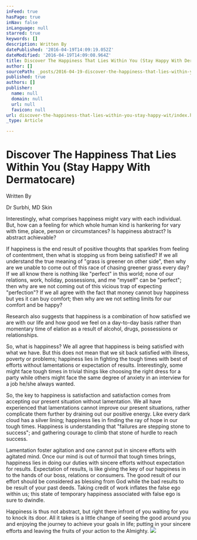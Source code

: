 ```yaml
---
inFeed: true
hasPage: true
inNav: false
inLanguage: null
starred: true
keywords: []
description: Written By
datePublished: '2016-04-19T14:09:19.052Z'
dateModified: '2016-04-19T14:09:08.964Z'
title: Discover The Happiness That Lies Within You (Stay Happy With Dermatocare)
author: []
sourcePath: _posts/2016-04-19-discover-the-happiness-that-lies-within-you-stay-happy-wit.md
published: true
authors: []
publisher:
  name: null
  domain: null
  url: null
  favicon: null
url: discover-the-happiness-that-lies-within-you-stay-happy-wit/index.html
_type: Article

---
```

# Discover The Happiness That Lies Within You (Stay Happy With Dermatocare)

Written By

Dr Surbhi, MD Skin

Interestingly, what comprises happiness might vary with each individual. But, how can a feeling for which whole human kind is hankering for vary with time, place, person or circumstances? Is happiness abstract? Is abstract achievable?

If happiness is the end result of positive thoughts that sparkles from feeling of contentment, then what is stopping us from being satisfied? If we all understand the true meaning of "grass is greener on other side", then why are we unable to come out of this race of chasing greener grass every day? If we all know there is nothing like "perfect" in this world; none of our relations, work, holiday, possessions, and me "myself" can be "perfect"; then why are we not coming out of this vicious trap of expecting "perfection"? If we all agree with the fact that money cannot buy happiness but yes it can buy comfort; then why are we not setting limits for our comfort and be happy?

Research also suggests that happiness is a combination of how satisfied we are with our life and how good we feel on a day-to-day basis rather than momentary time of elation as a result of alcohol, drugs, possessions or relationships.

So, what is happiness? We all agree that happiness is being satisfied with what we have. But this does not mean that we sit back satisfied with illness, poverty or problems; happiness lies in fighting the tough times with best of efforts without lamentations or expectation of results. Interestingly, some might face tough times in trivial things like choosing the right dress for a party while others might face the same degree of anxiety in an interview for a job he/she always wanted. 

So, the key to happiness is satisfaction and satisfaction comes from accepting our present situation without lamentation. We all have experienced that lamentations cannot improve our present situations, rather complicate them further by draining out our positive energy. Like every dark cloud has a silver lining; happiness lies in finding the ray of hope in our tough times. Happiness is understanding that "failures are stepping stone to success"; and gathering courage to climb that stone of hurdle to reach success.

Lamentation foster agitation and one cannot put in sincere efforts with agitated mind. Once our mind is out of turmoil that tough times brings, happiness lies in doing our duties with sincere efforts without expectation for results. Expectation of results, is like giving the key of our happiness in to the hands of our boss, relations or consumers. The good result of our effort should be considered as blessing from God while the bad results to be result of your past deeds. Taking credit of work inflates the false ego within us; this state of temporary happiness associated with false ego is sure to dwindle.

Happiness is thus not abstract, but right there infront of you waiting for you to knock its door. All it takes is a little change of seeing the good around you and enjoying the journey to achieve your goals in life; putting in your sincere efforts and leaving the fruits of your action to the Almighty.
![](https://the-grid-user-content.s3-us-west-2.amazonaws.com/0f5077a0-3531-424f-95ab-af531d3f0992.jpg)